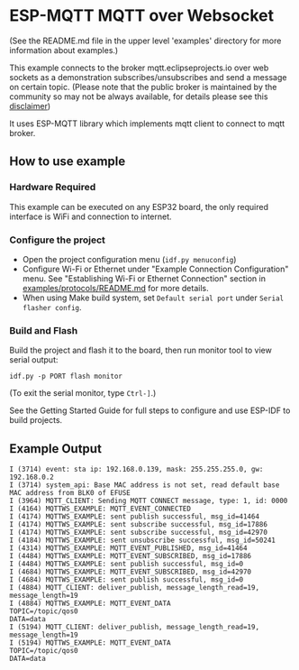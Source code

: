 # ESP-MQTT MQTT over Websocket

(See the README.md file in the upper level 'examples' directory for more information about examples.)

This example connects to the broker mqtt.eclipseprojects.io over web sockets as a demonstration subscribes/unsubscribes and send a message on certain topic.
(Please note that the public broker is maintained by the community so may not be always available, for details please see this [disclaimer](https://iot.eclipse.org/getting-started/#sandboxes))

It uses ESP-MQTT library which implements mqtt client to connect to mqtt broker.

## How to use example

### Hardware Required

This example can be executed on any ESP32 board, the only required interface is WiFi and connection to internet.

### Configure the project

* Open the project configuration menu (`idf.py menuconfig`)
* Configure Wi-Fi or Ethernet under "Example Connection Configuration" menu. See "Establishing Wi-Fi or Ethernet Connection" section in [examples/protocols/README.md](../../README.md) for more details.
* When using Make build system, set `Default serial port` under `Serial flasher config`.

### Build and Flash

Build the project and flash it to the board, then run monitor tool to view serial output:

```
idf.py -p PORT flash monitor
```

(To exit the serial monitor, type ``Ctrl-]``.)

See the Getting Started Guide for full steps to configure and use ESP-IDF to build projects.

## Example Output

```
I (3714) event: sta ip: 192.168.0.139, mask: 255.255.255.0, gw: 192.168.0.2
I (3714) system_api: Base MAC address is not set, read default base MAC address from BLK0 of EFUSE
I (3964) MQTT_CLIENT: Sending MQTT CONNECT message, type: 1, id: 0000
I (4164) MQTTWS_EXAMPLE: MQTT_EVENT_CONNECTED
I (4174) MQTTWS_EXAMPLE: sent publish successful, msg_id=41464
I (4174) MQTTWS_EXAMPLE: sent subscribe successful, msg_id=17886
I (4174) MQTTWS_EXAMPLE: sent subscribe successful, msg_id=42970
I (4184) MQTTWS_EXAMPLE: sent unsubscribe successful, msg_id=50241
I (4314) MQTTWS_EXAMPLE: MQTT_EVENT_PUBLISHED, msg_id=41464
I (4484) MQTTWS_EXAMPLE: MQTT_EVENT_SUBSCRIBED, msg_id=17886
I (4484) MQTTWS_EXAMPLE: sent publish successful, msg_id=0
I (4684) MQTTWS_EXAMPLE: MQTT_EVENT_SUBSCRIBED, msg_id=42970
I (4684) MQTTWS_EXAMPLE: sent publish successful, msg_id=0
I (4884) MQTT_CLIENT: deliver_publish, message_length_read=19, message_length=19
I (4884) MQTTWS_EXAMPLE: MQTT_EVENT_DATA
TOPIC=/topic/qos0
DATA=data
I (5194) MQTT_CLIENT: deliver_publish, message_length_read=19, message_length=19
I (5194) MQTTWS_EXAMPLE: MQTT_EVENT_DATA
TOPIC=/topic/qos0
DATA=data
```

